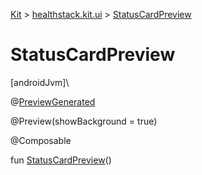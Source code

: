 
[Kit](../../kit.html) > [healthstack.kit.ui](index.html) > [StatusCardPreview](-status-card-preview.html)



# StatusCardPreview



[androidJvm]\




@[PreviewGenerated](../healthstack.kit.annotation/-preview-generated/index.html)



@Preview(showBackground = true)



@Composable



fun [StatusCardPreview](-status-card-preview.html)()




